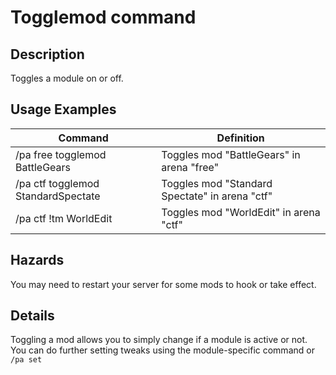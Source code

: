 # Togglemod command

## Description

Toggles a module on or off.

## Usage Examples

Command |  Definition
------------- | -------------
/pa free togglemod BattleGears | Toggles mod "BattleGears" in arena "free"
/pa ctf togglemod StandardSpectate  | Toggles mod "Standard Spectate" in arena "ctf"
/pa ctf !tm WorldEdit    | Toggles mod "WorldEdit" in arena "ctf"

## Hazards

You may need to restart your server for some mods to hook or take effect.

## Details

Toggling a mod allows you to simply change if a module is active or not. You can do further setting tweaks using the module-specific command or `/pa set`